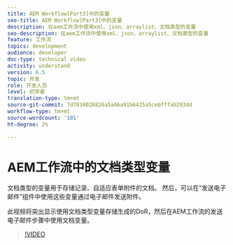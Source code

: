 ```yaml
---
title: AEM Workflow[Part3]中的变量
seo-title: AEM Workflow[Part3]中的变量
description: 在aem工作流中使用xml、json、arraylist、文档类型的变量
seo-description: 在aem工作流中使用xml、json、arraylist、文档类型的变量
feature: 工作流
topics: development
audience: developer
doc-type: technical video
activity: understand
version: 6.5
topic: 开发
role: 开发人员
level: 初学者
translation-type: tm+mt
source-git-commit: 7d7034026826a5a46a91b6425a5cebfffab2934d
workflow-type: tm+mt
source-wordcount: '101'
ht-degree: 2%

---
```


# AEM工作流中的文档类型变量


文档类型的变量用于存储记录、自适应表单附件的文档。 然后，可以在“发送电子邮件”组件中使用这些变量通过电子邮件发送附件。

此视频将突出显示使用文档类型变量存储生成的DoR，然后在AEM工作流的发送电子邮件步骤中使用文档变量。

>[!VIDEO](https://video.tv.adobe.com/v/26452)
